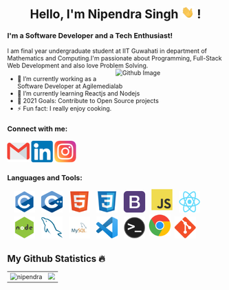 <h1 align="center">Hello, I'm Nipendra Singh <img src="https://raw.githubusercontent.com/ABSphreak/ABSphreak/master/gifs/Hi.gif" width="30px"> ! </h1>

<h3 align="left">I'm a Software Developer and a Tech Enthusiast!</h3>
  I am final year undergraduate student at IIT Guwahati in department of Mathematics and Computing.I'm passionate about Programming, Full-Stack Web Development and also love Problem Solving. 
 
<img width="50%" align="right" alt="Github Image" src="https://raw.githubusercontent.com/onimur/.github/master/.resources/git-header.svg" />

- 🔭 I’m currently working as a Software Developer at Agilemedialab
- 🌱 I’m currently learning Reactjs and Nodejs
- 🥅 2021 Goals: Contribute to Open Source projects
- ⚡ Fun fact: I really enjoy cooking.

### Connect with me:
<a href="mailto:nipendra@gmail.com" target="_blank"><img src="https://github.com/nipendra/nipendra/blob/main/icons/gmail.png" width="52" alt="Email"></a>
<a href="https://linkedin.com/in/nipendra" target="_blank"><img src="https://github.com/nipendra/nipendra/blob/main/icons/linkedin.png" width="50" alt="LinkedIn"></a>
<a href="https://instagram.com/nip_endra" target="_blank"><img src="https://github.com/nipendra/nipendra/blob/main/icons/instagram.png" width="50" alt="Instagram"></a>

### Languages and Tools:

<div align="left" style="margin:10px">
  
<img src="https://github.com/nipendra/nipendra/blob/main/icons/c-original.svg?raw=true" height="50" width="50" style="vertical-align:top; margin:5px">
<img src="https://github.com/nipendra/nipendra/blob/main/icons/c++.png?raw=true" height="50" width="50" style="vertical-align:top; margin:5px" >
<img src="https://github.com/nipendra/nipendra/blob/main/icons/html.svg?raw=true" height="50" width="50" style="vertical-align:top; margin:5px">
<img src="https://github.com/nipendra/nipendra/blob/main/icons/css.svg?raw=true" height="50" width="50" style="vertical-align:top; margin:5px">
<img src="https://github.com/nipendra/nipendra/blob/main/icons/bootstrap.png?raw=true" height="50" width="50" style="vertical-align:top; margin:5px">
<img src="https://github.com/nipendra/nipendra/blob/main/icons/js.svg?raw=true" height="50" width="50" style="vertical-align:top; margin-left:5px; margin-right:5px">
<img src="https://github.com/nipendra/nipendra/blob/main/icons/react.png?raw=true" height="50" width="50" style="vertical-align:top; margin:5px">
<img src="https://github.com/nipendra/nipendra/blob/main/icons/node.jpeg?raw=true" height="50" width="50" style="vertical-align:top; margin:5px">
<img src="https://github.com/nipendra/nipendra/blob/main/icons/sql.svg?raw=true" height="50" width="50" style="vertical-align:top; margin:5px">
<img src="https://github.com/nipendra/nipendra/blob/main/icons/mysql.png?raw=true" height="50" width="50" style="vertical-align:top; margin:5px">
<img src="https://github.com/nipendra/nipendra/blob/main/icons/vs.png?raw=true" height="50" width="50" style="vertical-align:top; margin:5px">
<img src="https://github.com/nipendra/nipendra/blob/main/icons/terminal.png?raw=true" height="50" width="50" style="vertical-align:top; margin:5px">
<img src="https://github.com/nipendra/nipendra/blob/main/icons/chrome.png?raw=true" height="50" width="50" style="vertical-align:top; margin:5px>
<img src="https://github.com/nipendra/nipendra/blob/main/icons/github.png?raw=true" height="50" width="50" style="vertical-align:top; margin:5px">
<img src="https://github.com/nipendra/nipendra/blob/main/icons/git.svg?raw=true" height="50" width="50" style="vertical-align:top; margin:5px">
</div>

<h2 align="left">My Github Statistics 🔥</h2> 
<table>
    <tr>
        <td> <img src="https://github-readme-stats.vercel.app/api?username=nipendra&show_icons=true&theme=radical" alt="nipendra" /></td>
        <td><img src="https://github-readme-stats.vercel.app/api/top-langs/?username=nipendra&layout=compact&hide=perl"</td>
    </tr>
</table>
